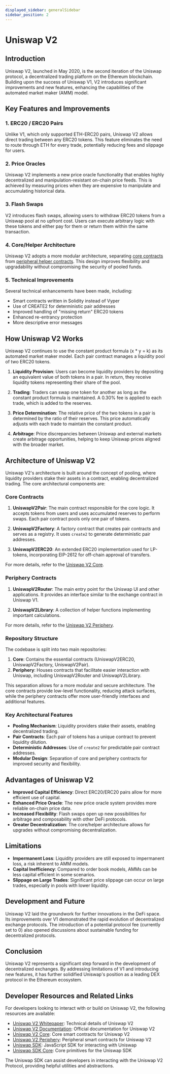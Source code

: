```yaml
---
displayed_sidebar: generalSidebar
sidebar_position: 2
---
```


# Uniswap V2

## Introduction

Uniswap V2, launched in May 2020, is the second iteration of the Uniswap protocol, a decentralized trading platform on the Ethereum blockchain. Building upon the success of Uniswap V1, V2 introduces significant improvements and new features, enhancing the capabilities of the automated market maker (AMM) model.

## Key Features and Improvements

### 1. ERC20 / ERC20 Pairs

Unlike V1, which only supported ETH-ERC20 pairs, Uniswap V2 allows direct trading between any ERC20 tokens. This feature eliminates the need to route through ETH for every trade, potentially reducing fees and slippage for users.

### 2. Price Oracles

Uniswap V2 implements a new price oracle functionality that enables highly decentralized and manipulation-resistant on-chain price feeds. This is achieved by measuring prices when they are expensive to manipulate and accumulating historical data.

### 3. Flash Swaps

V2 introduces flash swaps, allowing users to withdraw ERC20 tokens from a Uniswap pool at no upfront cost. Users can execute arbitrary logic with these tokens and either pay for them or return them within the same transaction.

### 4. Core/Helper Architecture

Uniswap V2 adopts a more modular architecture, separating [core contracts](#core-contracts) from [peripheral helper contracts](#periphery-contracts). This design improves flexibility and upgradability without compromising the security of pooled funds.

### 5. Technical Improvements

Several technical enhancements have been made, including:

- Smart contracts written in Solidity instead of Vyper
- Use of CREATE2 for deterministic pair addresses
- Improved handling of "missing return" ERC20 tokens
- Enhanced re-entrancy protection
- More descriptive error messages

## How Uniswap V2 Works

Uniswap V2 continues to use the constant product formula (x \* y = k) as its automated market maker model. Each pair contract manages a liquidity pool of two ERC20 tokens.

1. **Liquidity Provision**: Users can become liquidity providers by depositing an equivalent value of both tokens in a pair. In return, they receive liquidity tokens representing their share of the pool.

2. **Trading**: Traders can swap one token for another as long as the constant product formula is maintained. A 0.30% fee is applied to each trade, which is added to the reserves.

3. **Price Determination**: The relative price of the two tokens in a pair is determined by the ratio of their reserves. This price automatically adjusts with each trade to maintain the constant product.

4. **Arbitrage**: Price discrepancies between Uniswap and external markets create arbitrage opportunities, helping to keep Uniswap prices aligned with the broader market.

## Architecture of Uniswap V2

Uniswap V2's architecture is built around the concept of pooling, where liquidity providers stake their assets in a contract, enabling decentralized trading. The core architectural components are:

### Core Contracts

1. **UniswapV2Pair**: The main contract responsible for the core logic. It accepts tokens from users and uses accumulated reserves to perform swaps. Each pair contract pools only one pair of tokens.

2. **UniswapV2Factory**: A factory contract that creates pair contracts and serves as a registry. It uses `create2` to generate deterministic pair addresses.

3. **UniswapV2ERC20**: An extended ERC20 implementation used for LP-tokens, incorporating EIP-2612 for off-chain approval of transfers.

For more details, refer to the [Uniswap V2 Core](https://github.com/Uniswap/uniswap-v2-core).

### Periphery Contracts

1. **UniswapV2Router**: The main entry point for the Uniswap UI and other applications. It provides an interface similar to the exchange contract in Uniswap V1.

2. **UniswapV2Library**: A collection of helper functions implementing important calculations.

For more details, refer to the [Uniswap V2 Periphery](https://github.com/Uniswap/uniswap-v2-periphery).

### Repository Structure

The codebase is split into two main repositories:

1. **Core**: Contains the essential contracts (UniswapV2ERC20, UniswapV2Factory, UniswapV2Pair).
2. **Periphery**: Houses contracts that facilitate easier interaction with Uniswap, including UniswapV2Router and UniswapV2Library.

This separation allows for a more modular and secure architecture. The core contracts provide low-level functionality, reducing attack surfaces, while the periphery contracts offer more user-friendly interfaces and additional features.

### Key Architectural Features

- **Pooling Mechanism**: Liquidity providers stake their assets, enabling decentralized trading.
- **Pair Contracts**: Each pair of tokens has a unique contract to prevent liquidity dilution.
- **Deterministic Addresses**: Use of `create2` for predictable pair contract addresses.
- **Modular Design**: Separation of core and periphery contracts for improved security and flexibility.

## Advantages of Uniswap V2

- **Improved Capital Efficiency**: Direct ERC20/ERC20 pairs allow for more efficient use of capital.
- **Enhanced Price Oracle**: The new price oracle system provides more reliable on-chain price data.
- **Increased Flexibility**: Flash swaps open up new possibilities for arbitrage and composability with other DeFi protocols.
- **Greater Decentralization**: The core/helper architecture allows for upgrades without compromising decentralization.

## Limitations

- **Impermanent Loss**: Liquidity providers are still exposed to impermanent loss, a risk inherent to AMM models.
- **Capital Inefficiency**: Compared to order book models, AMMs can be less capital efficient in some scenarios.
- **Slippage on Large Trades**: Significant price slippage can occur on large trades, especially in pools with lower liquidity.

## Development and Future

Uniswap V2 laid the groundwork for further innovations in the DeFi space. Its improvements over V1 demonstrated the rapid evolution of decentralized exchange protocols. The introduction of a potential protocol fee (currently set to 0) also opened discussions about sustainable funding for decentralized protocols.

## Conclusion

Uniswap V2 represents a significant step forward in the development of decentralized exchanges. By addressing limitations of V1 and introducing new features, it has further solidified Uniswap's position as a leading DEX protocol in the Ethereum ecosystem.

## Developer Resources and Related Links

For developers looking to interact with or build on Uniswap V2, the following resources are available:

- [Uniswap V2 Whitepaper](https://uniswap.org/whitepaper.pdf): Technical details of Uniswap V2
- [Uniswap V2 Documentation](https://docs.uniswap.org/contracts/v2/overview): Official documentation for Uniswap V2
- [Uniswap V2 Core](https://github.com/Uniswap/uniswap-v2-core): Core smart contracts for Uniswap V2
- [Uniswap V2 Periphery](https://github.com/Uniswap/uniswap-v2-periphery): Peripheral smart contracts for Uniswap V2
- [Uniswap SDK](https://github.com/Uniswap/uniswap-sdk): JavaScript SDK for interacting with Uniswap
- [Uniswap SDK Core](https://github.com/Uniswap/uniswap-sdk-core): Core primitives for the Uniswap SDK

The Uniswap SDK can assist developers in interacting with the Uniswap V2 Protocol, providing helpful utilities and abstractions.
